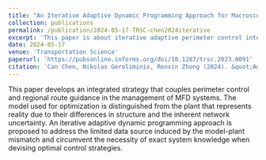 ```yaml
---
title: "An Iterative Adaptive Dynamic Programming Approach for Macroscopic Fundamental Diagram-Based Perimeter Control and Route Guidance"
collection: publications
permalink: /publication/2024-05-17-TRSC-chen2024iterative
excerpt: 'This paper is about iterative adaptive perimeter control integrated with regional route guidance.'
date: 2024-05-17
venue: 'Transportation Science'
paperurl: 'https://pubsonline.informs.org/doi/10.1287/trsc.2023.0091'
citation: 'Can Chen, Nikolas Geroliminis, Renxin Zhong (2024). &quot;An Iterative Adaptive Dynamic Programming Approach for Macroscopic Fundamental Diagram-Based Perimeter Control and Route Guidance.&quot; <i>Transportation Science</i>. 0(0).'
---
```


This paper develops an integrated strategy that couples perimeter control and regional route guidance in the management of MFD systems. The model used for optimization is distinguished from the plant that represents reality due to their differences in structure and the inherent network uncertainty. An iterative adaptive dynamic programming approach is proposed to address the limited data source induced by the model-plant mismatch and circumvent the necessity of exact system knowledge when devising optimal control strategies.
